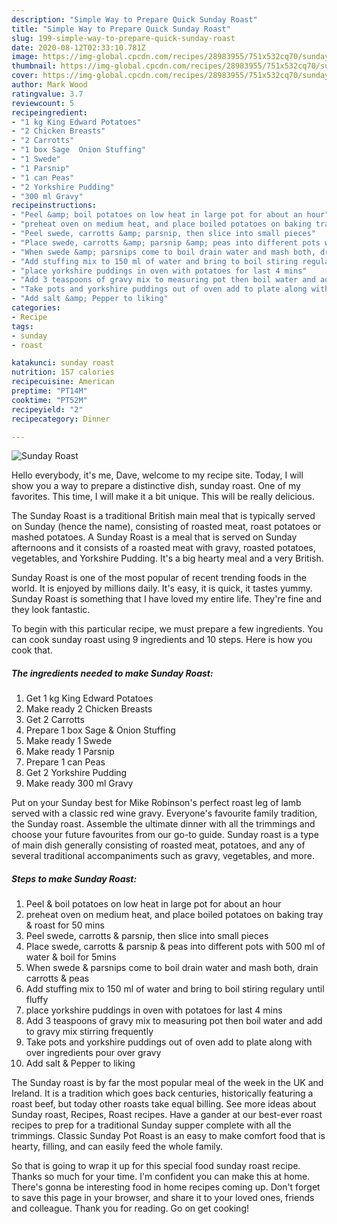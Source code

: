 ```yaml
---
description: "Simple Way to Prepare Quick Sunday Roast"
title: "Simple Way to Prepare Quick Sunday Roast"
slug: 199-simple-way-to-prepare-quick-sunday-roast
date: 2020-08-12T02:33:10.781Z
image: https://img-global.cpcdn.com/recipes/28983955/751x532cq70/sunday-roast-recipe-main-photo.jpg
thumbnail: https://img-global.cpcdn.com/recipes/28983955/751x532cq70/sunday-roast-recipe-main-photo.jpg
cover: https://img-global.cpcdn.com/recipes/28983955/751x532cq70/sunday-roast-recipe-main-photo.jpg
author: Mark Wood
ratingvalue: 3.7
reviewcount: 5
recipeingredient:
- "1 kg King Edward Potatoes"
- "2 Chicken Breasts"
- "2 Carrotts"
- "1 box Sage  Onion Stuffing"
- "1 Swede"
- "1 Parsnip"
- "1 can Peas"
- "2 Yorkshire Pudding"
- "300 ml Gravy"
recipeinstructions:
- "Peel &amp; boil potatoes on low heat in large pot for about an hour"
- "preheat oven on medium heat, and place boiled potatoes on baking tray &amp; roast for 50 mins"
- "Peel swede, carrotts &amp; parsnip, then slice into small pieces"
- "Place swede, carrotts &amp; parsnip &amp; peas into different pots with 500 ml of water &amp; boil for 5mins"
- "When swede &amp; parsnips come to boil drain water and mash both, drain carrotts &amp; peas"
- "Add stuffing mix to 150 ml of water and bring to boil stiring regulary until fluffy"
- "place yorkshire puddings in oven with potatoes for last 4 mins"
- "Add 3 teaspoons of gravy mix to measuring pot then boil water and add to gravy mix stirring frequently"
- "Take pots and yorkshire puddings out of oven add to plate along with over ingredients pour over gravy"
- "Add salt &amp; Pepper to liking"
categories:
- Recipe
tags:
- sunday
- roast

katakunci: sunday roast 
nutrition: 157 calories
recipecuisine: American
preptime: "PT14M"
cooktime: "PT52M"
recipeyield: "2"
recipecategory: Dinner

---
```



![Sunday Roast](https://img-global.cpcdn.com/recipes/28983955/751x532cq70/sunday-roast-recipe-main-photo.jpg)

Hello everybody, it's me, Dave, welcome to my recipe site. Today, I will show you a way to prepare a distinctive dish, sunday roast. One of my favorites. This time, I will make it a bit unique. This will be really delicious.

The Sunday Roast is a traditional British main meal that is typically served on Sunday (hence the name), consisting of roasted meat, roast potatoes or mashed potatoes. A Sunday Roast is a meal that is served on Sunday afternoons and it consists of a roasted meat with gravy, roasted potatoes, vegetables, and Yorkshire Pudding. It&#39;s a big hearty meal and a very British.

Sunday Roast is one of the most popular of recent trending foods in the world. It is enjoyed by millions daily. It's easy, it is quick, it tastes yummy. Sunday Roast is something that I have loved my entire life. They're fine and they look fantastic.


To begin with this particular recipe, we must prepare a few ingredients. You can cook sunday roast using 9 ingredients and 10 steps. Here is how you cook that.

<!--inarticleads1-->

##### The ingredients needed to make Sunday Roast:

1. Get 1 kg King Edward Potatoes
1. Make ready 2 Chicken Breasts
1. Get 2 Carrotts
1. Prepare 1 box Sage &amp; Onion Stuffing
1. Make ready 1 Swede
1. Make ready 1 Parsnip
1. Prepare 1 can Peas
1. Get 2 Yorkshire Pudding
1. Make ready 300 ml Gravy


Put on your Sunday best for Mike Robinson&#39;s perfect roast leg of lamb served with a classic red wine gravy. Everyone&#39;s favourite family tradition, the Sunday roast. Assemble the ultimate dinner with all the trimmings and choose your future favourites from our go-to guide. Sunday roast is a type of main dish generally consisting of roasted meat, potatoes, and any of several traditional accompaniments such as gravy, vegetables, and more. 

<!--inarticleads2-->

##### Steps to make Sunday Roast:

1. Peel &amp; boil potatoes on low heat in large pot for about an hour
1. preheat oven on medium heat, and place boiled potatoes on baking tray &amp; roast for 50 mins
1. Peel swede, carrotts &amp; parsnip, then slice into small pieces
1. Place swede, carrotts &amp; parsnip &amp; peas into different pots with 500 ml of water &amp; boil for 5mins
1. When swede &amp; parsnips come to boil drain water and mash both, drain carrotts &amp; peas
1. Add stuffing mix to 150 ml of water and bring to boil stiring regulary until fluffy
1. place yorkshire puddings in oven with potatoes for last 4 mins
1. Add 3 teaspoons of gravy mix to measuring pot then boil water and add to gravy mix stirring frequently
1. Take pots and yorkshire puddings out of oven add to plate along with over ingredients pour over gravy
1. Add salt &amp; Pepper to liking


The Sunday roast is by far the most popular meal of the week in the UK and Ireland. It is a tradition which goes back centuries, historically featuring a roast beef, but today other roasts take equal billing. See more ideas about Sunday roast, Recipes, Roast recipes. Have a gander at our best-ever roast recipes to prep for a traditional Sunday supper complete with all the trimmings. Classic Sunday Pot Roast is an easy to make comfort food that is hearty, filling, and can easily feed the whole family. 

So that is going to wrap it up for this special food sunday roast recipe. Thanks so much for your time. I'm confident you can make this at home. There's gonna be interesting food in home recipes coming up. Don't forget to save this page in your browser, and share it to your loved ones, friends and colleague. Thank you for reading. Go on get cooking!
